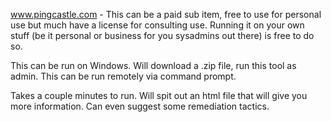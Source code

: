 www.pingcastle.com - This can be a paid sub item, free to use for personal use but much have a license for consulting use.  Running it on your own stuff (be it personal or business for you sysadmins out there) is free to do so.

This can be run on Windows.  Will download a .zip file, run this tool as admin.  This can be run remotely via command prompt.

Takes a couple minutes to run.  Will spit out an html file that will give you more information.  Can even suggest some remediation tactics.